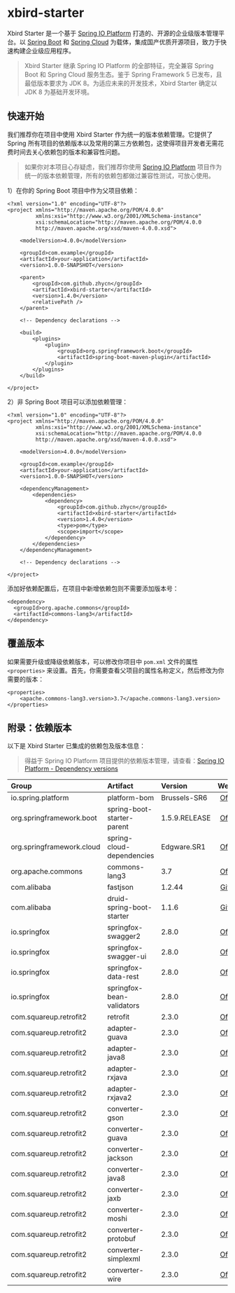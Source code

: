 # xbird-starter

Xbird Starter 是一个基于 [Spring IO Platform](http://platform.spring.io/platform/) 打造的、开源的企业级版本管理平台。以 [Spring Boot](https://projects.spring.io/spring-boot/) 和 [Spring Cloud](http://projects.spring.io/spring-cloud/) 为载体，集成国产优质开源项目，致力于快速构建企业级应用程序。

> Xbird Starter 继承 Spring IO Platform 的全部特征，完全兼容 Spring Boot 和 Spring Cloud 服务生态。鉴于 Spring Framework 5 已发布，且最低版本要求为 JDK 8。为适应未来的开发技术，Xbird Starter 确定以 JDK 8 为基础开发环境。

## 快速开始

我们推荐你在项目中使用 Xbird Starter 作为统一的版本依赖管理。它提供了 Spring 所有项目的依赖版本以及常用的第三方依赖包，这使得项目开发者无需花费时间去关心依赖包的版本和兼容性问题。

> 如果你对本项目心存疑虑，我们推荐你使用 [Spring IO Platform](http://platform.spring.io/platform/) 项目作为统一的版本依赖管理，所有的依赖包都做过兼容性测试，可放心使用。

1）在你的 Spring Boot 项目中作为父项目依赖：

```
<?xml version="1.0" encoding="UTF-8"?>
<project xmlns="http://maven.apache.org/POM/4.0.0"
         xmlns:xsi="http://www.w3.org/2001/XMLSchema-instance"
         xsi:schemaLocation="http://maven.apache.org/POM/4.0.0 
         http://maven.apache.org/xsd/maven-4.0.0.xsd">

    <modelVersion>4.0.0</modelVersion>

    <groupId>com.example</groupId>
    <artifactId>your-application</artifactId>
    <version>1.0.0-SNAPSHOT</version>

    <parent>
        <groupId>com.github.zhycn</groupId>
        <artifactId>xbird-starter</artifactId>
        <version>1.4.0</version>
        <relativePath />
    </parent>

    <!-- Dependency declarations -->

    <build>
        <plugins>
            <plugin>
                <groupId>org.springframework.boot</groupId>
                <artifactId>spring-boot-maven-plugin</artifactId>
            </plugin>
        </plugins>
    </build>

</project>
```

2）非 Spring Boot 项目可以添加依赖管理：

```
<?xml version="1.0" encoding="UTF-8"?>
<project xmlns="http://maven.apache.org/POM/4.0.0"
         xmlns:xsi="http://www.w3.org/2001/XMLSchema-instance"
         xsi:schemaLocation="http://maven.apache.org/POM/4.0.0 
         http://maven.apache.org/xsd/maven-4.0.0.xsd">

    <modelVersion>4.0.0</modelVersion>

    <groupId>com.example</groupId>
    <artifactId>your-application</artifactId>
    <version>1.0.0-SNAPSHOT</version>

    <dependencyManagement>
        <dependencies>
            <dependency>
                <groupId>com.github.zhycn</groupId>
                <artifactId>xbird-starter</artifactId>
                <version>1.4.0</version>
                <type>pom</type>
                <scope>import</scope>
            </dependency>
        </dependencies>
    </dependencyManagement>

    <!-- Dependency declarations -->

</project>
```

添加好依赖配置后，在项目中新增依赖包则不需要添加版本号：

```
<dependency>
  <groupId>org.apache.commons</groupId>
  <artifactId>commons-lang3</artifactId>
</dependency>
```

## 覆盖版本

如果需要升级或降级依赖版本，可以修改你项目中 `pom.xml` 文件的属性 `<properties>` 来设置。首先，你需要查看父项目的属性名称定义，然后修改为你需要的版本：

```
<properties>
    <apache.commons-lang3.version>3.7</apache.commons-lang3.version>
</properties>
```

## 附录：依赖版本

以下是 Xbird Starter 已集成的依赖包及版本信息：

> 得益于 Spring IO Platform 项目提供的依赖版本管理，请查看：[Spring IO Platform - Dependency versions](https://docs.spring.io/platform/docs/Brussels-SR6/reference/htmlsingle/#appendix-dependency-versions)

| Group | Artifact | Version | Website |
|:---|:---|:---|:---:|
| io.spring.platform | platform-bom | Brussels-SR6 | [Official](http://platform.spring.io/platform/) | 
| org.springframework.boot | spring-boot-starter-parent | 1.5.9.RELEASE | [Official](https://projects.spring.io/spring-boot/) | 
| org.springframework.cloud | spring-cloud-dependencies | Edgware.SR1 |[Official](http://projects.spring.io/spring-cloud/) | 
| org.apache.commons | commons-lang3 | 3.7 | [Official](http://commons.apache.org/proper/commons-lang/) | 
| com.alibaba | fastjson | 1.2.44 | [GitHub](https://github.com/alibaba/fastjson) | 
| com.alibaba | druid-spring-boot-starter | 1.1.6 | [GitHub](https://github.com/alibaba/druid) | 
| io.springfox | springfox-swagger2 | 2.8.0 | [Official](https://springfox.github.io/springfox/) | 
| io.springfox | springfox-swagger-ui | 2.8.0 | [Official](https://springfox.github.io/springfox/) | 
| io.springfox | springfox-data-rest | 2.8.0 | [Official](https://springfox.github.io/springfox/) | 
| io.springfox | springfox-bean-validators | 2.8.0 | [Official](https://springfox.github.io/springfox/) | 
| com.squareup.retrofit2 | retrofit | 2.3.0 | [Official](http://square.github.io/retrofit/) | 
| com.squareup.retrofit2 | adapter-guava | 2.3.0 | [Official](http://square.github.io/retrofit/) | 
| com.squareup.retrofit2 | adapter-java8 | 2.3.0 | [Official](http://square.github.io/retrofit/) | 
| com.squareup.retrofit2 | adapter-rxjava | 2.3.0 | [Official](http://square.github.io/retrofit/) | 
| com.squareup.retrofit2 | adapter-rxjava2 | 2.3.0 | [Official](http://square.github.io/retrofit/) | 
| com.squareup.retrofit2 | converter-gson | 2.3.0 | [Official](http://square.github.io/retrofit/) | 
| com.squareup.retrofit2 | converter-guava | 2.3.0 | [Official](http://square.github.io/retrofit/) | 
| com.squareup.retrofit2 | converter-jackson | 2.3.0 | [Official](http://square.github.io/retrofit/) | 
| com.squareup.retrofit2 | converter-java8 | 2.3.0 | [Official](http://square.github.io/retrofit/) | 
| com.squareup.retrofit2 | converter-jaxb | 2.3.0 | [Official](http://square.github.io/retrofit/) | 
| com.squareup.retrofit2 | converter-moshi | 2.3.0 | [Official](http://square.github.io/retrofit/) | 
| com.squareup.retrofit2 | converter-protobuf | 2.3.0 | [Official](http://square.github.io/retrofit/) | 
| com.squareup.retrofit2 | converter-simplexml | 2.3.0 | [Official](http://square.github.io/retrofit/) | 
| com.squareup.retrofit2 | converter-wire | 2.3.0 | [Official](http://square.github.io/retrofit/) | 
